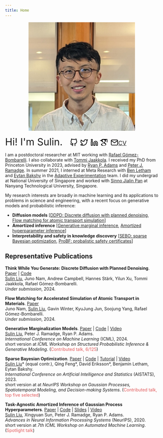 ```yaml
---
title: Home
---
```

<p align="center">
<img src="/media/sulin_avatar.jpeg" width="350">
</p>

<span style="font-size:2.3em;"> Hi! I'm Sulin. </span>
<a href="https://github.com/liusulin" style="border:none; position:relative; top:3px; left: 15px;" target="_blank"> <img src="https://raw.githubusercontent.com/feathericons/feather/master/icons/github.svg" class="filter-light-blue" width="25" height="25"></a>         <a href="https://twitter.com/su_lin_liu" style="border:none; position:relative; top:3px; left:20px;" target="_blank"> <img src="https://raw.githubusercontent.com/feathericons/feather/master/icons/twitter.svg" class="filter-light-blue" width="25" height="25"></a>        <a href="https://www.linkedin.com/in/sulin-liu" style="border:none; position:relative; top:3px; left:25px;" target="_blank"> <img src="https://raw.githubusercontent.com/feathericons/feather/master/icons/linkedin.svg" class="filter-light-blue" width="25" height="25"></a>                <a href="https://scholar.google.com/citations?user=s3NlgA4AAAAJ&hl=en" style="border:none; position:relative; left:24px; top:5px;" target="_blank"> <img src="/media/icons/google-scholar.svg" class="filter-light-blue" width="30" height="30"></a>          <a href="mailto:sulinliu@mit.edu" style="border:none; position:relative; left:28px;top:3px; " target="_blank"> <img src="https://raw.githubusercontent.com/feathericons/feather/master/icons/mail.svg" class="filter-light-blue" width="25" height="25"></a>     <a href="/files/cv.pdf" style="border:none; position:relative; left: 24px; top:-0.9px;"><span style="font-size:1.37em;"> CV </span></a>                      

I am a postdoctoral researcher at MIT working with [Rafael Gómez-Bombarelli](https://gomezbombarelli.mit.edu/). I also collaborate with [Tommi Jaakkola](https://people.csail.mit.edu/tommi/). I received my PhD from Princeton University in 2023, advised by [Ryan P. Adams](https://www.cs.princeton.edu/~rpa/) and [Peter J. Ramadge](https://ee.princeton.edu/people/peter-j-ramadge/). In summer 2021, I interned at Meta Research with [Ben Letham](http://lethalletham.com/) and [Eytan Bakshy](https://eytan.github.io/) in the [Adaptive Experimentation](https://research.facebook.com/teams/central-applied-science/) team. I did my undergrad at National University of Singapore and worked with [Sinno Jialin Pan](https://personal.ntu.edu.sg/sinnopan/) at Nanyang Technological University, Singapore.


My research interests are broadly in machine learning and its applications to problems in science and engineering, with a recent focus on generative models and probabilistic inference:
 - **Diffusion models** [[DDPD: Discrete diffusion with planned denoising](https://arxiv.org/abs/2410.06264), [Flow matching for atomic transport simulation](https://arxiv.org/abs/2410.01464)]
 - **Amortized inference** [[Generative marginal inference](https://arxiv.org/abs/2310.12920), [Amortized hyperparameter inference](https://papers.nips.cc/paper/2020/hash/f52db9f7c0ae7017ee41f63c2a7353bc-Abstract.html)]
 - **Interpretability and safety in knowledge discovery** [[SEBO: sparse Bayesian optimization](https://arxiv.org/abs/2203.01900), [ProBF: probalistic safety certificates](https://arxiv.org/abs/2112.12210)]



## Representative Publications

**Think While You Generate: Discrete Diffusion with Planned Denoising**. [Paper](https://arxiv.org/abs/2410.06264) | [Code](https://github.com/liusulin/DDPD)\
<ins>Sulin Liu</ins>, Juno Nam, Andrew Campbell, Hannes Stärk, Yilun Xu, Tommi Jaakkola, Rafael Gómez-Bombarelli.\
*Under submission*, 2024.

**Flow Matching for Accelerated Simulation of Atomic Transport in Materials**. [Paper](https://arxiv.org/abs/2410.01464)\
Juno Nam, <ins>Sulin Liu</ins>, Gavin Winter, KyuJung Jun, Soojung Yang, Rafael Gómez-Bombarelli.\
*Under submission*, 2024.

**Generative Marginalization Models**. [Paper](https://arxiv.org/abs/2310.12920) | [Code](https://github.com/PrincetonLIPS/MaM) | [Video](https://icml.cc/virtual/2023/29185)\
<ins>Sulin Liu</ins>, Peter J. Ramadge, Ryan P. Adams.\
*International Conference on Machine Learning* (ICML), 2024.\
short version at *ICML Workshop on Structured Probabilistic
Inference & Generative Modeling*. (<span style="color:#E15759">Contributed talk, 6/125</span>)

**Sparse Bayesian Optimization**. [Paper](https://arxiv.org/abs/2203.01900) | [Code](https://github.com/facebookresearch/SparseBO) | [Tutorial](https://ax.dev/tutorials/sebo.html) | [Video](https://slideslive.com/38996665/sparse-bayesian-optimization?ref=search-presentations-sparse+bayesian)\
<ins>Sulin Liu</ins>\* (equal contr.), Qing Feng*, David Eriksson*, Benjamin Letham, Eytan Bakshy.\
*International Conference on Artificial Intelligence and Statistics* (AISTATS), 2023.\
short version at at *NeurIPS Workshop on Gaussian Processes, Spatiotemporal Modeling, and Decision-making Systems*. (<span style="color:#E15759">Contributed talk, top five selected</span>)


**Task-Agnostic Amortized Inference of Gaussian Process Hyperparameters**. [Paper](https://papers.nips.cc/paper/2020/hash/f52db9f7c0ae7017ee41f63c2a7353bc-Abstract.html) | [Code](https://github.com/PrincetonLIPS/AHGP) | [Slides](https://github.com/PrincetonLIPS/AHGP/blob/main/slides/AHGP_slides.pdf) | [Video](https://slideslive.com/38937035/taskagnostic-amortized-inference-of-gaussian-process-hyperparameters?ref=search-presentations-Task-Agnostic+Amortized+Inference+of+Gaussian+Process+Hyperparameters)\
<ins>Sulin Liu</ins>, Xingyuan Sun, Peter J. Ramadge, Ryan P. Adams.\
*Advances in Neural Information Processing Systems* (NeurIPS), 2020.\
short version at *7th ICML Workshop on Automated Machine Learning*. (<span style="color:#E15759">Spotlight talk</span>)